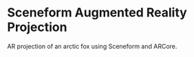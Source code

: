 # Sceneform Augmented Reality Projection
AR projection of an arctic fox using Sceneform and ARCore. 
